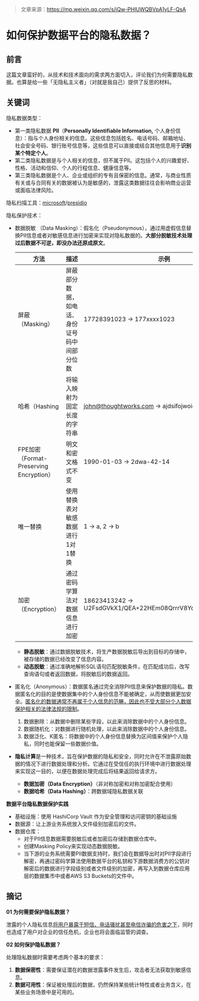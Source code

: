 > 文章来源：https://mp.weixin.qq.com/s/iQw-PHlUWQBVpA1yLF-QsA

# 如何保护数据平台的隐私数据？

## 前言

这篇文章蛮好的，从技术和技术面向的需求两方面切入，评论我们为何需要隐私数据。也算是给一些「无隐私主义者」（对就是我自己）提供了反思的材料。



## 关键词

隐私数据类型：

- 第一类隐私数据 **PII**（**Personally Identifiable Information,** 个人身份信息）：指与个人身份相关的信息。这些信息包括姓名、电话号码、邮箱地址、社会安全号码、银行账号信息等，这些信息可以直接或结合其他信息用于**识别某个特定个人**。
- 第二类隐私数据是与个人相关的信息，但不属于PII。这包括个人的兴趣爱好、性格、活动和信仰、个人的行程信息、健康信息等。
- 第三类隐私数据是个人、企业或组织的专有且保密的信息。通常，与商业性质有关或与合同有关的数据被认为是敏感的，泄露这类数据往往会影响商业运营或面临法律风险。

隐私扫描工具：[microsoft](https://github.com/microsoft)/[presidio](https://github.com/microsoft/presidio)

隐私保护技术：

- 数据脱敏 （Data Masking）：假名化（Pseudonymous），通过用虚假信息替换PII信息或者对敏感信息进行加密来实现对隐私数据的。**大部分脱敏技术处理过后数据不可逆，即没办法还原成原文**。

  | 方法                                    | 描述                                         | 示例                                                        |
  | --------------------------------------- | -------------------------------------------- | ----------------------------------------------------------- |
  | 屏蔽（Masking）                         | 屏蔽部分数据，如电话、身份证号码中间部分位数 | 17728391023 → 177xxxx1023                                   |
  | 哈希（Hashing                           | 将输入映射为固定长度的字符串                 | john@thoughtworks.com → ajdsifojwoiefahodsjoaijd            |
  | FPE加密（Format-Preserving Encryption） | 明文和密文格式不变                           | 1990-01-03 → 2dwa-42-14                                     |
  | 唯一替换                                | 使用替换表对敏感数据进行1对1替换             | 1 → a, 2 → b                                                |
  | 加密（Encryption）                      | 通过密码学算法对数据信息进行加密             | 18623413242 -> U2FsdGVkX1/QEA+22HEm08QrrrV8YqLhBi1joQhNgmo= |

  - **静态脱敏**：通过数据脱敏技术，将生产数据脱敏后导出到目标的存储中，被存储的数据已经改变了信息内容。
  - **动态脱敏**：通过准确地解析SQL语句匹配脱敏条件，在匹配成功后，改写查询语句或者返回数据，将脱敏后的数据返回。

- 匿名化（Anonymous）：数据匿名通过完全消除PII信息来保护数据的隐私。数据匿名化的目的是使数据集中的个人身份信息不能被确定，从而使数据更加安全。<u>匿名化的数据通常不再属于个人信息的范畴，因此也不受大部分个人数据保护相关的法律法规的限制</u>。

  1. 数据删除：从数据中删除某些字段，以此来消除数据中的个人身份信息。
  2. 数据随机化：对数据进行随机处理，以此来消除数据中的个人身份信息。
  3. 数据泛化、K匿名：将数据中的个人身份信息替换为区间值来保护个人隐私，同时也能保留一些数据价值。

- **隐私计算**是一种技术，旨在保护数据的隐私和安全，同时允许在不泄露原始数据的情况下进行数据处理和分析。它通过在受信任的执行环境中进行数据处理来实现这一目的，以便在数据处理完成后将结果返回给请求方。

  - **数据加密（Data Encryption）**（非对称加密和对称加密配合使用）
  - **数据哈希（Data Hashing）**：跨数据域隐私数据关联

**数据平台隐私数据保护实践**

- 基础设施：使用 HashiCorp Vault 作为安全管理和访问密钥的基础设施
- 数据源：让上游业务系统放入文件级别加密后的文件。
- 数据仓库：
  - 对于PII信息数据需要脱敏后或者加密后存储到数据仓库中。
  - 创建Masking Policy来实现动态数据脱敏。
  - 当下游的业务系统需要PII数据支持时，我们会在数据导出时对PII字段进行解密，再通过密码学算法使用数据平台的私钥和下游数据消费方的公钥对解密后的数据进行字段级别或者文件级别的加密，再写入到数据仓库应用层的数据集市中或者AWS S3 Buckets的文件中。



## 摘记

**01 为何需要保护隐私数据？**

泄露的个人隐私信息<u>将用户暴露于短信、电话骚扰甚至电信诈骗的危害之下</u>，同时也造成了用户对企业的信任危机，企业也将会面临监管的调查。



**02 如何保护隐私数据？**

处理隐私数据时需要考虑两个基本的要求：

1. **数据保密性**：需要保证潜在的数据泄露事件发生后，攻击者无法获取到敏感信息。
2. **数据可用性**：保证被处理后的数据，仍然保持某些统计特性或者业务含义，在某些业务场景中是可用的。